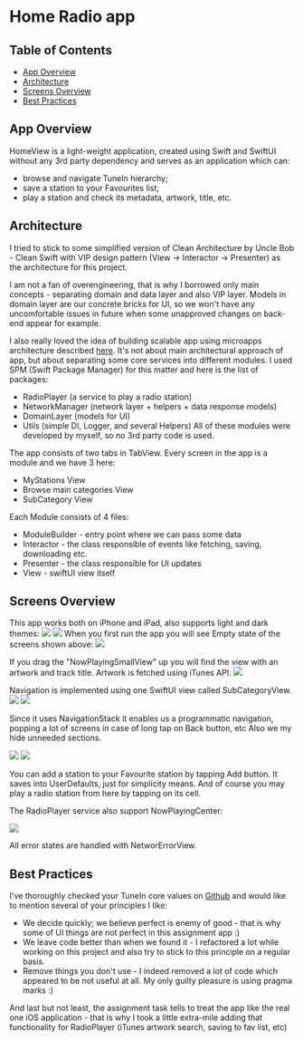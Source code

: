 # Home Radio app

## Table of Contents
- [App Overview](#app-overview)
- [Architecture](#architecture)
- [Screens Overview](#screens-overview)
- [Best Practices](#best-practices)

## App Overview
HomeView is a light-weight application, created using Swift and SwiftUI without any 3rd party dependency and serves as an application which can: 
- browse and navigate TuneIn hierarchy;
- save a station to your Favourites list;
- play a station and check its metadata, artwork, title, etc.

## Architecture 
I tried to stick to some simplified version of Clean Architecture by Uncle Bob - Clean Swift with VIP design pattern (View -> Interactor -> Presenter) as the architecture for this project. 

I am not a fan of overengineering, that is why I borrowed only main concepts - separating domain and data layer and also VIP layer. Models in domain layer are our concrete bricks for UI, so we won't have any uncomfortable issues in future when some unapproved changes on back-end appear for example. 

I also really loved the idea of building scalable app using microapps architecture described [here](https://swiftwithmajid.com/2022/01/12/microapps-architecture-in-swift-spm-basics/). 
It's not about main architectural approach of app, but about separating some core services into different modules. I used SPM (Swift Package Manager) for this matter and here is the list of packages:
- RadioPlayer (a service to play a radio station)
- NetworkManager (network layer + helpers + data response models)
- DomainLayer (models for UI)
- Utils (simple DI, Logger, and several Helpers)
All of these modules were developed by myself, so no 3rd party code is used.

The app consists of two tabs in TabView. 
Every screen in the app is a module and we have 3 here:
- MyStations View
- Browse main categories View
- SubCategory View

Each Module consists of 4 files:
- ModuleBuilder - entry point where we can pass some data
- Interactor - the class responsible of events like fetching, saving, downloading etc.
- Presenter - the class responsible for UI updates
- View - swiftUI view itself

## Screens Overview
This app works both on iPhone and iPad, also supports light and dark themes: 
![](Resources/MyStations.png) ![](Resources/MyStationsLight.png)
When you first run the app you will see Empty state of the screens shown above:
![](Resources/MyStationsEmpty.png)

If you drag the "NowPlayingSmallView" up you will find the view with an artwork and track title. Artwork is fetched using iTunes API.
![](Resources/NowPlaying.png)

Navigation is implemented using one SwiftUI view called SubCategoryView.
![](Resources/Categories.png) ![](Resources/Navigation3.png)

Since it uses NavigationStack it enables us a programmatic navigation, popping a lot of screens in case of long tap on Back button, etc
Also we my hide unneeded sections.

![](Resources/Navigation.png) ![](Resources/Navigation2.png) 

You can add a station to your Favourite station by tapping Add button. It saves into UserDefaults, just for simplicity means.
And of course you may play a radio station from here by tapping on its cell.

The RadioPlayer service also support NowPlayingCenter:

![](Resources/NotificationCenter.jpg) 

All error states are handled with NetworErrorView.

## Best Practices
I've thoroughly checked your TuneIn core values on [Github](https://github.com/tunein/engineering/blob/master/Principles.md) and would like to mention several of your principles I like:
- We decide quickly; we believe perfect is enemy of good - that is why some of UI things are not perfect in this assignment app :)
- We leave code better than when we found it - I refactored a lot while working on this project and also try to stick to this principle on a regular basis.
- Remove things you don't use - I indeed removed a lot of code which appeared to be not useful at all. My only guilty pleasure is using pragma marks :)

And last but not least, the assignment task tells to treat the app like the real one iOS application - that is why I took a little extra-mile adding that functionality for RadioPlayer (iTunes artwork search, saving to fav list, etc)
